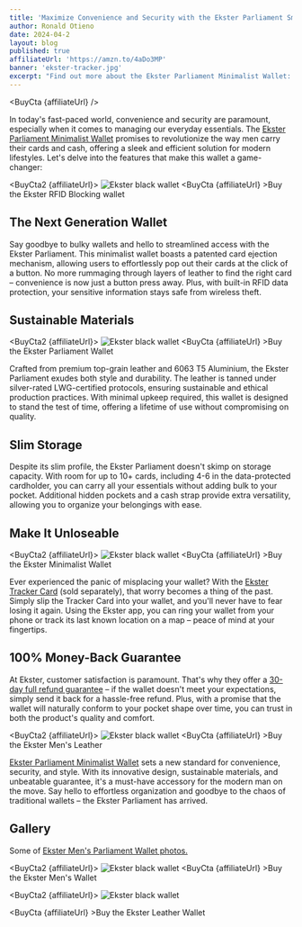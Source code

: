 ```yaml
---
title: 'Maximize Convenience and Security with the Ekster Parliament Smart Wallet'
author: Ronald Otieno
date: 2024-04-2
layout: blog
published: true
affiliateUrl: 'https://amzn.to/4aDo3MP'
banner: 'ekster-tracker.jpg'
excerpt: "Find out more about the Ekster Parliament Minimalist Wallet: sleek, secure, and effortlessly stylish. Perfect for modern men seeking convenience and quality in their everyday carry."
---
```

<script>
import Img from '$lib/components/custom/Img.svelte'
import BuyCta from '$lib/components/blog/BuyCta.svelte'
import BuyCta2 from '$lib/components/blog/BuyCta2.svelte'
</script>

<BuyCta {affiliateUrl} />


In today's fast-paced world, convenience and security are paramount, especially when it comes to managing our everyday essentials. The [Ekster Parliament Minimalist Wallet]({affiliateUrl}) promises to revolutionize the way men carry their cards and cash, offering a sleek and efficient solution for modern lifestyles. Let's delve into the features that make this wallet a game-changer:

<BuyCta2 {affiliateUrl}>
<Img src="/blogImages/ekster-wallet-4.jpg" alt="Ekster black wallet"/>
</BuyCta2>
<BuyCta {affiliateUrl} >Buy the Ekster RFID Blocking wallet</BuyCta>

## The Next Generation Wallet
Say goodbye to bulky wallets and hello to streamlined access with the Ekster Parliament. This minimalist wallet boasts a patented card ejection mechanism, allowing users to effortlessly pop out their cards at the click of a button. No more rummaging through layers of leather to find the right card – convenience is now just a button press away. Plus, with built-in RFID data protection, your sensitive information stays safe from wireless theft.

## Sustainable Materials

<BuyCta2 {affiliateUrl}>
<Img src="/blogImages/ekster-built-to-last.jpg" alt="Ekster black wallet"/>
</BuyCta2>
<BuyCta {affiliateUrl} >Buy the Ekster Parliament Wallet</BuyCta>

Crafted from premium top-grain leather and 6063 T5 Aluminium, the Ekster Parliament exudes both style and durability. The leather is tanned under silver-rated LWG-certified protocols, ensuring sustainable and ethical production practices. With minimal upkeep required, this wallet is designed to stand the test of time, offering a lifetime of use without compromising on quality.

## Slim Storage
Despite its slim profile, the Ekster Parliament doesn't skimp on storage capacity. With room for up to 10+ cards, including 4-6 in the data-protected cardholder, you can carry all your essentials without adding bulk to your pocket. Additional hidden pockets and a cash strap provide extra versatility, allowing you to organize your belongings with ease.

## Make It Unloseable
<BuyCta2 {affiliateUrl}>
<Img src="/blogImages/ekster-tracker.jpg" alt="Ekster black wallet"/>
</BuyCta2>
<BuyCta {affiliateUrl} >Buy the Ekster Minimalist Wallet</BuyCta>

Ever experienced the panic of misplacing your wallet? With the [Ekster Tracker Card](https://amzn.to/3U529gk) (sold separately), that worry becomes a thing of the past. Simply slip the Tracker Card into your wallet, and you'll never have to fear losing it again. Using the Ekster app, you can ring your wallet from your phone or track its last known location on a map – peace of mind at your fingertips.

## 100% Money-Back Guarantee
At Ekster, customer satisfaction is paramount. That's why they offer a [30-day full refund guarantee]({affiliateUrl}) – if the wallet doesn't meet your expectations, simply send it back for a hassle-free refund. Plus, with a promise that the wallet will naturally conform to your pocket shape over time, you can trust in both the product's quality and comfort.

<BuyCta2 {affiliateUrl}>
<Img src="/blogImages/ekster-wallet-5.jpg" alt="Ekster black wallet"/>
</BuyCta2>
<BuyCta {affiliateUrl} >Buy the Ekster Men's Leather </BuyCta>

[Ekster Parliament Minimalist Wallet]({affiliateUrl}) sets a new standard for convenience, security, and style. With its innovative design, sustainable materials, and unbeatable guarantee, it's a must-have accessory for the modern man on the move. Say hello to effortless organization and goodbye to the chaos of traditional wallets – the Ekster Parliament has arrived.

## Gallery

Some of [Ekster Men's Parliament Wallet photos.]({affiliateUrl})

<BuyCta2 {affiliateUrl}>
<Img src="/pinnable/ekster-parliament-wallet-pin-1.png" alt="Ekster black wallet"/>
</BuyCta2>
<BuyCta {affiliateUrl} >Buy the Ekster Men's Wallet</BuyCta>

<BuyCta2 {affiliateUrl}>
<Img src="/pinnable/ekster-parliament-wallet-pin-2.png" alt="Ekster black wallet"/> </BuyCta2>

<BuyCta {affiliateUrl} >Buy the Ekster Leather Wallet</BuyCta>
